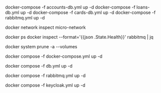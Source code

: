 docker-compose -f accounts-db.yml up -d
docker-compose -f loans-db.yml up -d
docker-compose -f cards-db.yml up -d
docker-compose -f rabbitmq.yml up -d



docker network inspect micro-network

docker ps
docker inspect --format='{{json .State.Health}}' rabbitmq | jq



docker system prune -a --volumes


docker compose -f docker-compose.yml up -d


docker compose -f db.yml up -d

docker compose -f rabbitmq.yml up -d


docker compose -f keycloak.yml up -d



